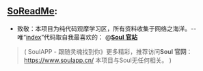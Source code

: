 [So](https://inchoong.github.io/so/so.html)[ReadMe](https://inchoong.github.io/so/):
------------------------------------------------------------------------------------
 - 致敬：本项目为纯代码观摩学习区，所有资料收集于网络之海洋。--唯“[index](index.html)”代码取自我最喜欢的： @[**Soul 官站**](https://www.soulapp.cn/)
 > ( SoulAPP - 跟随灵魂找到你》更多精彩，推荐访问**Soul 官网**：https://www.soulapp.cn/ 本项目与Soul无任何相关。 )
